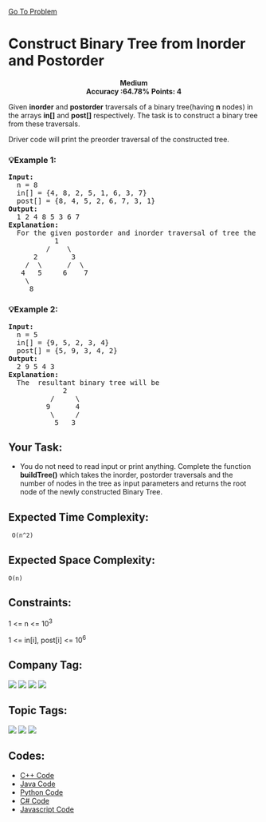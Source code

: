  [Go To Problem](https://www.geeksforgeeks.org/problems/tree-from-postorder-and-inorder/1)
# Construct Binary Tree from Inorder and Postorder


<div align="center">
  <strong>Medium</strong>    
</div>
<div align="center">
       <strong>Accuracy :64.78%</strong>    
               <strong>Points: 4</strong>
</div>

Given **inorder** and **postorder** traversals of a binary tree(having **n** nodes) in the arrays **in[]** and **post[]** respectively. The task is to construct a binary tree from these traversals.

Driver code will print the preorder traversal of the constructed tree.
### 💡Example 1:
<pre>
<strong>Input:</strong>
  n = 8
  in[] = {4, 8, 2, 5, 1, 6, 3, 7}
  post[] = {8, 4, 5, 2, 6, 7, 3, 1}
<strong>Output:</strong> 
  1 2 4 8 5 3 6 7
<strong>Explanation:</strong> 
  For the given postorder and inorder traversal of tree the  resultant binary tree will be
           1
         /    \
      2        3
    /  \      /  \
   4   5     6    7
    \
     8
</pre>
### 💡Example 2:
<pre>
<strong>Input:</strong>
  n = 5
  in[] = {9, 5, 2, 3, 4}
  post[] = {5, 9, 3, 4, 2}
<strong>Output:</strong>
  2 9 5 4 3
<strong>Explanation:</strong>  
  The  resultant binary tree will be
             2
          /     \
         9      4
          \     /
           5   3
</pre>
## Your Task:
  - You do not need to read input or print anything. Complete the function <strong>buildTree()</strong> which takes the inorder, postorder traversals and the number of nodes in the tree as input parameters and returns the root node of the newly constructed Binary Tree.
## Expected Time Complexity:
``` O(n^2)```
## Expected Space Complexity: 
```O(n)```
## Constraints: 
1 <= n <= 10<sup>3</sup>

1 <= in[i], post[i] <= 10<sup>6</sup>

## Company Tag: 
<p align="left">
<a href="https://www.geeksforgeeks.org/explore/?company[]=Amazon"><img src="https://img.shields.io/badge/Amazon-10000?style=for-the-badge&logo=Amazon&logoColor=&labelColor=FEFAF6&color=090907"/></a>
<a href="https://www.geeksforgeeks.org/explore/?company[]=Microsoft"><img src="https://img.shields.io/badge/Microsoft-10000?style=for-the-badge&logo=Microsoft&logoColor=121481&labelColor=FDFFC2&color=929292"/></a>
<a href="https://www.geeksforgeeks.org/explore/?company[]=Hike"><img src="https://img.shields.io/badge/Hike-10000?style=for-the-badge&logo=Hike&logoColor=&labelColor=FEFAF6&color=C70039"/></a>
<a href="https://www.geeksforgeeks.org/explore/?company[]=Adobe"><img src="https://img.shields.io/badge/Adobe-10000?style=for-the-badge&logo=Adobe&logoColor=FFFFFF&labelColor=322C2B&color=ff3300"/></a>


## Topic Tags:
<p align="left">
   <a href="https://www.geeksforgeeks.org/explore/?category[]=Tree"><img src="https://img.shields.io/badge/Tree-258FFA?style=flat&logo=Tree&logoColor=FF&labelColor=43822C&color=43822C" /></a>
   <a href="https://www.geeksforgeeks.org/explore/?category[]=Data%20Structures"><img src="https://img.shields.io/badge/Data%20Structures-100000?style=flat&logo=Data Structures&logoColor=F7F7F7&labelcolor=2A79D7&color=2A79D7" /></a>
   <a href="https://www.geeksforgeeks.org/explore/?category[]=Recursion"><img src="https://img.shields.io/badge/Recursion-100000?style=flat&logo=Recursion&logoColor=F7F7F7&labelcolor=2A79D7&color=7E3BE4" /></a>
 
## Codes:

 - [C++ Code](https://github.com/HackResist/GeeksForGeeks-POTD/blob/main/04-05-2024/Construct%20Binary%20Tree%20from%20Inorder%20and%20Postorder.cpp) 
 - [Java Code](https://github.com/HackResist/GeeksForGeeks-POTD/blob/main/04-05-2024/Construct%20Binary%20Tree%20from%20Inorder%20and%20Postorder.java)
 - [Python Code](https://github.com/HackResist/GeeksForGeeks-POTD/blob/main/04-05-2024/Construct%20Binary%20Tree%20from%20Inorder%20and%20Postorder.py)
 - [C# Code](https://github.com/HackResist/GeeksForGeeks-POTD/blob/main/04-05-2024/Construct%20Binary%20Tree%20from%20Inorder%20and%20Postorder.cs)
  - [Javascript Code](https://github.com/HackResist/GeeksForGeeks-POTD/blob/main/04-05-2024/Construct%20Binary%20Tree%20from%20Inorder%20and%20Postorder.js)


 
